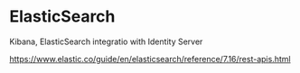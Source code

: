 # ElasticSearch
Kibana, ElasticSearch integratio with Identity Server

https://www.elastic.co/guide/en/elasticsearch/reference/7.16/rest-apis.html
